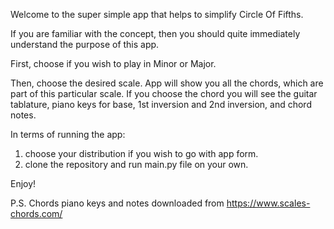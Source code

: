Welcome to the super simple app that helps to simplify Circle Of Fifths.

If you are familiar with the concept, then you should quite immediately understand the purpose of this app.

First, choose if you wish to play in Minor or Major.

Then, choose the desired scale. App will show you all the chords, which are part of this particular scale. If you choose the chord you will see the guitar tablature, piano keys for base, 1st inversion and 2nd inversion, and chord notes.

In terms of running the app:

1. choose your distribution if you wish to go with app form.
2. clone the repository and run main.py file on your own.

Enjoy!

P.S. Chords piano keys and notes downloaded from https://www.scales-chords.com/